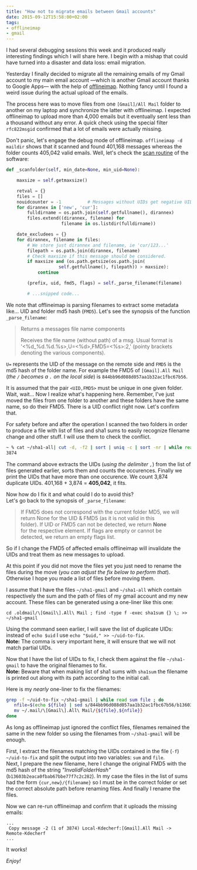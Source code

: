 ```yaml
---
title: "How not to migrate emails between Gmail accounts"
date: 2015-09-12T15:58:00+02:00
tags:
- offlineimap
- gmail
---
```


I had several debugging sessions this week and it produced really interesting findings which I will share here. I begin with a mishap that could have turned into a disaster and data loss: email migration.

Yesterday I finally decided to migrate all the remaining emails of my Gmail account to my main email account —which is another Gmail account thanks to Google Apps— with the help of [offlineimap](http://offlineimap.org/). Nothing fancy until I found a weird issue during the actual upload of the emails.

The process here was to move files from one `[Gmail]/All Mail` folder to another on my laptop and synchronize the latter with offlineimap. I expected offlineimap to upload more than 4,000 emails but it eventually sent less than a thousand without any error. A quick check using the special filter `rfc822msgid` confirmed that a lot of emails were actually missing.

Don't panic, let's engage the debug mode of offlineimap. `offlineimap -d maildir` shows that it scanned and found 401,168 messages whereas the folder counts 405,042 valid emails. Well, let's check the [scan routine](https://github.com/OfflineIMAP/offlineimap/blob/master/offlineimap/folder/Maildir.py#L145>) of the software:

``` python {hl_lines=[22]}
def _scanfolder(self, min_date=None, min_uid=None):

    maxsize = self.getmaxsize()

    retval = {}
    files = []
    nouidcounter = -1          # Messages without UIDs get negative UIDs.
    for dirannex in ['new', 'cur']:
        fulldirname = os.path.join(self.getfullname(), dirannex)
        files.extend((dirannex, filename) for
                     filename in os.listdir(fulldirname))

    date_excludees = {}
    for dirannex, filename in files:
        # We store just dirannex and filename, ie 'cur/123...'
        filepath = os.path.join(dirannex, filename)
        # Check maxsize if this message should be considered.
        if maxsize and (os.path.getsize(os.path.join(
                    self.getfullname(), filepath)) > maxsize):
            continue

        (prefix, uid, fmd5, flags) = self._parse_filename(filename)

        # ...snipped code...
```

We note that offlineimap is parsing filenames to extract some metadata like... UID and folder md5 hash (`FMD5`). Let's see the synopsis of the function `_parse_filename`:

> Returns a messages file name components
> 
> Receives the file name (without path) of a msg.  Usual format is  
> '<%d_%d.%d.%s>,U=<%d>,FMD5=<%s>:2,<FLAGS>' (pointy brackets  
> denoting the various components).

`U=` represents the UID of the message on the remote side and `FMD5` is the md5 hash of the folder name. For example the FMD5 of `[Gmail].All Mail` (_the `/` becomes a `.` on the local side_) is `844bb96d088d057aa1b32ac1fbc67b56`.

It is assumed that the pair `<UID,FMD5>` must be unique in one given folder. Wait, wait... Now I realize what's happening here. Remember, I've just moved the files from one folder to another and these folders have the same name, so do their FMD5. There is a UID conflict right now. Let's confirm that.

For safety before and after the operation I scanned the two folders in order to produce a file with list of files and sha1 sums to easily recognize filename change and other stuff. I will use them to check the conflict.

``` bash
~ % cat ~/sha1-all| cut -d, -f2 | sort | uniq -c | sort -nr | while read num uid ; do if [ $num -gt 1 ] ; then echo $uid ; fi ; done | wc -l
3874
```

The command above extracts the UIDs (_using the delimiter `,`_) from the list of files generated earlier, sorts them and counts the occurences. Finally we print the UIDs that have more than one occurence. We count 3,874 duplicate UIDs. 401,168 + 3,874 = **405,042**, it fits.

Now how do I fix it and what could I do to avoid this?  
Let's go back to the synopsis of `_parse_filename`:

> If FMD5 does not correspond with the current folder MD5, we will  
> return None for the UID & FMD5 (as it is not valid in this  
> folder).  If UID or FMD5 can not be detected, we return **None**  
> for the respective element.  If flags are empty or cannot be  
> detected, we return an empty flags list.

So if I change the FMD5 of affected emails offlineimap will invalidate the UIDs and treat them as new messages to upload.

At this point if you did not move the files yet you just need to rename the files during the move (_you can adjust the fix below to perform that_). Otherwise I hope you made a list of files before moving them.

I assume that I have the files `~/sha1-gmail` and `~/sha1-all` which contain respectively the sum and the path of files of my gmail account and my new account. These files can be generated using a one-liner like this one:
``` plain
cd .oldmail/\[Gmail\].All\ Mail ; find -type f -exec sha1sum {} \; >> ~/sha1-gmail
```

Using the command seen earlier, I will save the list of duplicate UIDs: instead of `echo $uid` I use `echo "$uid," >> ~/uid-to-fix`.  
**Note:** The comma is very important here, it will ensure that we will not match partial UIDs.

Now that I have the list of UIDs to fix, I check them against the file `~/sha1-gmail` to have the original filenames to fix.  
**Note:** Beware that when making list of sha1 sums with `sha1sum` the filename is printed out along with its path according to the initial call.

Here is my _nearly_ one-liner to fix the filenames:

``` bash
grep -f ~/uid-to-fix ~/sha1-gmail | while read sum file ; do
   nfile=$(echo ${file} | sed s/844bb96d088d057aa1b32ac1fbc67b56/b13603b2eaca0fbab67bbe77f7c2c282/)
   mv ~/.mail/\[Gmail\].All\ Mail/{${file},${nfile}}
done
```

As long as offlineimap just ignored the conflict files, filenames remained the same in the new folder so using the filenames from `~/sha1-gmail` will be enough.

First, I extract the filenames matching the UIDs contained in the file (`-f`) `~/uid-to-fix` and split the output into two variables: `sum` and `file`.  
Next, I prepare the new filename, here I change the original FMD5 with the md5 hash of the string _"InvalidFolderHash"_ (`b13603b2eaca0fbab67bbe77f7c2c282`). In my case the files in the list of sums had the form `{cur,new}/{filename}` so I must be in the correct folder or set the correct absolute path before renaming files. And finally I rename the files.

Now we can re-run offlineimap and confirm that it uploads the missing emails:

``` plain
...
 Copy message -2 (1 of 3874) Local-Kdecherf:[Gmail].All Mail -> Remote-Kdecherf
...
```

It works!

_Enjoy!_
